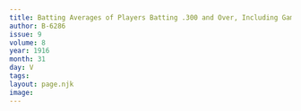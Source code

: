 ```yaml
---
title: Batting Averages of Players Batting .300 and Over, Including Games of August 4
author: B-6286
issue: 9
volume: 8
year: 1916
month: 31
day: V
tags:
layout: page.njk
image:
---
```

